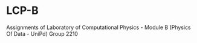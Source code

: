 # LCP-B
Assignments of Laboratory of Computational Physics - Module B (Physics Of Data - UniPd)
Group 2210
